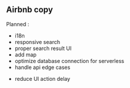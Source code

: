 ## Airbnb copy

Planned :

- i18n
- responsive search
- proper search result UI
- add map
- optimize database connection for serverless
- handle api edge cases

* reduce UI action delay
